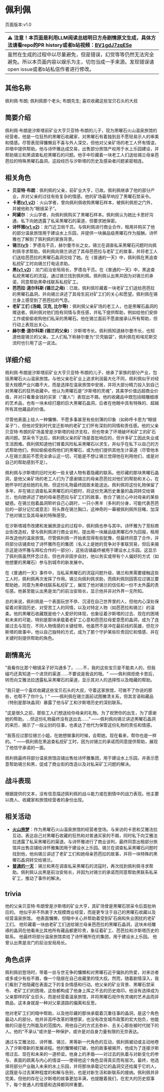 # 佩利佩
页面版本:v1.0
 

| :warning: 注意！本页面是利用LLM阅读总结明日方舟剧情原文生成，具体方法请看repo的PR history或者b站视频：[BV1gdJ7zqESe](https://www.bilibili.com/video/BV1gdJ7zqESe/)         |
|:----------------------------|
| 虽然在生成的过程中以尽量避免，但是错误，幻觉等等仍然无法完全避免。所以本页面内容以娱乐为主，切勿当成一手来源。发现错误请open issue或者b站私信作者进行修改。|



## 其他名称
佩利佩·布朗; 佩利佩那个老头; 布朗先生; 喜欢收藏这些宝贝石头的大叔
## 简要介绍
佩利佩·布朗是汐斯塔前矿业大亨贝亚特·布朗的儿子，现为黑曜石火山温泉旅馆的经营者。他是一位狂热的黑曜石收藏家，对黑曜石有着独到且不愿轻易示人的审美和情感。尽管表现得慵懒且不喜与外人深交，但他对父亲矿场的老工人怀有情谊，并暗中提供帮助。他与诗怀雅达成交易，出售部分旅馆产权用于水上乐园建设，并帮助锡兰和黑调查私挖黑曜石的问题。他手中珍藏着一块老工人们送给锡兰母亲芭芭拉的特殊黑曜石晶洞，这段经历与汐斯塔的历史及感染者问题紧密相连。
## 相关角色
-   **贝亚特·布朗**：佩利佩的父亲，前矿业大亨，已故。佩利佩继承了他的部分产业，并对父亲的过往有些复杂的情感。他的矿场最早响应了黑曜石禁采令。
-   **卡恩([v1](extended_char_ka_en.md),[v2](../char_v3/extended_char_ka_en.md))**：火山学者，曾向佩利佩收购黑曜石样本，被佩利佩拒之门外，并被他称为“眼镜呆子”。
-   **阿黛尔**：火山学者，向佩利佩购买了黑曜石样本。佩利佩认为她比卡恩好沟通，私下向她透露了私采黑曜石的渠道，但要求她保密。
-   **诗怀雅([v1](char_308_swire.md),[v2](../char_v3/char_308_swire.md))**：龙门近卫局干员。与佩利佩进行商业合作，租用并购买了他的部分温泉旅馆用于建设水上乐园，并提供一块展品级黑曜石作为报酬。诗怀雅也了解到了佩利佩的家族背景。
-   **锡兰([v1](char_348_ceylon.md))**：罗德岛干员，赫尔曼市长之女。锡兰在调查私采黑曜石问题时向佩利佩寻求帮助。佩利佩向锡兰讲述了其母芭芭拉与老矿工的故事，并将老工人们送给芭芭拉的黑曜石晶洞交给了她。在《普通的一天》中，佩利佩在黑追查私挖矿工时向锡兰打电话求助。
-   **黑([v1](char_340_shwaz.md),[v2](../char_v3/char_340_shwaz.md))**：龙门前治安局局长，罗德岛干员。在《普通的一天》中，黑追查私挖黑曜石的流寇，通过锡兰找到佩利佩。佩利佩认出黑并因为对锡兰的承诺，同意帮助黑牵线联系私挖矿工。
-   **芭芭拉·道尔科斯 (锡兰之母)**：已故。佩利佩珍藏着一块老矿工们送给芭芭拉的黑曜石晶洞，并向锡兰讲述了其母生前对矿工们的关心和愿望。佩利佩在锡兰身上感受到了芭芭拉的气息。
-   **老矿工们 (汤姆, 汉克, 比尔等)**：佩利佩父亲矿场的老工人，也是黑曜石晶洞的赠送者。佩利佩对他们抱有同情与责任感，并私下提供帮助，例如给他们安排工作或偷偷收购他们私采的黑曜石。他在锡兰面前不愿直接承认所有帮助，但行动上表现出关心。
-   **赫尔曼·道尔科斯 (锡兰的父亲)**：汐斯塔市长。佩利佩知道赫尔曼市长，也知道他是锡兰的父亲。工人们私下称赫尔曼为“贝壳脑袋”，佩利佩在和埃尼斯交流时也引用了这一说法。
## 详细介绍
佩利佩·布朗是汐斯塔前矿业大亨贝亚特·布朗的儿子，继承了家族的部分产业，包括黑曜石火山温泉旅馆。与他父亲在矿业上追求利润最大化不同，佩利佩似乎对经营大规模产业兴趣不大，而是选择在温泉旅馆中安居，并将大部分精力投入到自己对黑曜石的狂热收藏中。他认为黑曜石是“汐斯塔的灵魂”，其美学价值远超商业价值，并对只看重金钱的买家（“庸人”）表现出不屑。他的收藏品中既包括精雕细琢的艺术品，也有一块未经打磨的巨大黑曜石晶洞，后者在他眼中具有特殊的、超越所有其他藏品的价值。

尽管他表面上给人一种慵懒、不愿多事甚至有些刻薄的印象（如称呼卡恩为“眼镜呆子”），但他对受到时代变迁影响的老矿工们怀有深刻的同情和责任感。他的父亲贝亚特·布朗的矿场虽曾是汐斯塔的经济支柱，但也带来了环境破坏和矿工的矿石病问题。禁采令下达后，佩利佩父亲的矿场是首批响应的，但许多矿工因此失业或生活困难。佩利佩知道他们冒着风险私采黑曜石以求生，并似乎在私下以自己的方式帮助他们，例如偷偷收购他们的黑曜石，或为他们提供其他生计渠道（尽管他本人在锡兰面前不愿完全承认这一切，可能是不想让锡兰觉得他在利用他们，或是对自己的帮助感到不足）。

佩利佩与汐斯塔的旧时光和一些关键人物有着隐藏的联系。他珍藏的那块黑曜石晶洞，是他父亲矿场的老工人们为了感谢锡兰的母亲芭芭拉对他们的帮助和关心，在她怀孕时送给她的礼物，但这份礼物最终因故未能送达。佩利佩将这份礼物保留了多年，并在锡兰调查私采黑曜石的问题时，将这份充满历史重量的晶洞转交给锡兰，也向她讲述了她的母亲芭芭拉与矿工们的故事，弥合了锡兰心中对母亲的某些疑惑。在锡兰抱着晶洞聆听自己心跳时，一只小黑羊（多利的分身，可能代表芭芭拉的一部分记忆或意志）将头靠在锡兰胸口，这神奇的一幕被佩利佩所目睹，加深了他对锡兰及其母亲的特殊感受。

在汐斯塔城市改建和发展旅游业的过程中，佩利佩也参与其中。诗怀雅为了竞标商业街改造权，曾与佩利佩进行商业谈判，提出用一块展品级黑曜石作为回报，租用并改造他的温泉旅馆。尽管佩利佩一开始表现得有些犹豫，但最终同意了合作，并将部分店铺卖给了诗怀雅所在的集团（名义上是她的竞争对手峯联贸易，但后来揭示这是诗怀雅与拜松合作的一部分），这些店铺最终被用于建设水上乐园。这显示了佩利佩虽然怀念过去，但也并非固步自封，他以务实或带有个人偏好的方式（如他想要的黑曜石）参与到城市的新发展中。

在《普通的一天》事件中，当私采黑曜石的流寇问题升级，锡兰和黑需要接触这些工人时，佩利佩再次发挥了作用。锡兰向佩利佩求助，而佩利佩则因答应过锡兰要帮助她，同意为黑牵线联系私挖矿工，展现了他对锡兰的信任和一份不太外露的责任感。他甚至能认出黑是龙门的前治安局长，显示他并非对外界一无所知。

总的来说，佩利佩是一个表面玩世不恭、沉浸在自己世界里的人，但他内心深处保留着对家园历史、对受苦工人的同情，以及对特定人物（如芭芭拉和锡兰）的温柔。他的黑曜石收藏既是他个人爱好的体现，也象征着汐斯塔的过去、现在的困境和未来的可能，特别是那块承载着老矿工心意和芭芭拉母爱意愿的晶洞，成为了连接过去与现在、不同人物情感的关键纽带。他虽然不是冲在最前线的英雄，但在汐斯塔的故事中，他以自己独特的方式，成为了那个守护某些珍贵回忆和情感、并在关键时刻提供帮助的角色。
## 剧情高光
"我看你比那个眼镜呆子好沟通多了。......不，我的这些宝贝是不能卖人的，但我碰巧还真知道一个进货的渠道......不要说是我说的哦。"
——佩利佩拒绝卡恩后，转而向艾雅法拉透露私采黑曜石的渠道，显示其对人的选择性以及暗藏的帮助。

"我只是一个喜欢收藏这些宝贝石头的大叔，守着这家旅馆，可做不了你说的那些，也帮不了你什么！"
——佩利佩在锡兰面前试图撇清关系，但其言语和藏品（特别是那块晶洞）暴露了他与矿工和汐斯塔历史的深刻联系。

"这是很久之前，那些工人们想送给你母亲的礼物。为了祝贺你的出生，为了感谢她的帮助。...但这份礼物最终没有送出去......"
——佩利佩向锡兰讲述黑曜石晶洞的来历，揭示了一段尘封的往事，也表达了他代为保管这份礼物的责任和情感。

"我答应过那位锡兰小姐，在她想做事的时候，会帮她。现在看来，帮你也是一样的。"
——佩利佩在黑追查私挖矿工时，因为对锡兰的承诺而同意提供帮助，展现了他信守承诺的一面。

佩利佩最终将部分温泉旅馆店铺出售给诗怀雅集团，用于建设水上乐园，并表示愿意帮助锡兰和黑，促成了商业街的改造以及对私采矿工问题的解决。
## 战斗表现
根据提供的文本，没有信息描述佩利佩的战斗能力或在剧情中的战力表现。他主要以商人、收藏家和旅馆经营者的身份出现。
## 相关活动
-   **[火山旅梦](../stories/act27side.md)**：作为黑曜石火山温泉旅馆的经营者登场。与来访的卡恩和艾雅法拉互动，表达自己对黑曜石收藏的狂热和对普通买家的不屑，同时私下向艾雅法拉透露了私采黑曜石的渠道。与诗怀雅进行了商业谈判，最终同意出租部分旅馆并出售店铺给诗怀雅集团用于建设水上乐园。锡兰在调查私采黑曜石问题时找到他，他向锡兰讲述了老矿工们和她母亲芭芭拉的故事，并将一块特殊的黑曜石晶洞转交给锡兰。
-   **[普通的一天](../stories/story_shwaz_set_2.md)**：锡兰和黑在调查私采黑曜石的流寇时，再次找到佩利佩寻求帮助。佩利佩认出黑是前治安局长，并因为对锡兰的承诺而同意帮助黑联系私采矿工，推动了事件的解决。
## trivia
他的父亲贝亚特·布朗曾是汐斯塔的矿业大亨，其矿场曾是黑曜石禁采令后首批响应的。
他似乎并不热衷于大规模商业经营，而是更专注于自己的黑曜石收藏以及经营温泉旅馆。
他表面慵懒，但暗中关心并帮助着受到矿石病和失业困扰的老矿工们。
他珍藏着一块由老矿工们送给锡兰母亲芭芭拉的黑曜石晶洞，这块未经雕琢的晶洞在他看来比其他所有藏品都更珍贵，象征着矿工、芭芭拉和汐斯塔历史的联系。
他最终将部分温泉旅馆卖给了诗怀雅所在的集团，用于建设水上乐园。
他曾认出黑是龙门的前治安局局长。
## 角色点评
佩利佩初登场时，带着一丝与世无争的慵懒和对黑曜石近乎偏执的热爱，对来访者或多或少有些不屑，像一个隐居在自己收藏里的怪大叔。然而，随着剧情深入，我们看到了他隐藏在表面之下的复杂情感和行动。他父亲的矿业背景、黑曜石禁采令、老矿工们的困境，这些都构成了他身上挥之不去的历史烙印。他没有选择成为父亲那样的矿业巨头，而是经营着温泉旅馆，并将黑曜石视作有灵魂的艺术品而非商品，这本身就是一种对父辈道路的偏离和反思。

他对老矿工们的暗中帮助，以及他珍藏的那块承载着沉重往事的晶洞，是这个角色最动人的部分。他并非高呼改革的理想家，也没有改变城市政策的宏大抱负，他能做的只是在力所能及的范围内，用他自己的方式去弥补、去关心那些被时代抛下的人。他的“不承认”或许是一种保护，或许是对自身力量有限的无奈表达。

通过与艾雅法拉、诗怀雅、锡兰、黑等新一代角色的互动，佩利佩被动或主动地卷入了汐斯塔新的发展进程。他的慵懒被打破，他的故事被揭开，他成为了连接汐斯塔过去、现在和未来的一道桥梁。他身上的矛盾——对过去的执着与对新变化的参与、表面的疏离与内心的情谊——使得他这个角色显得真实而有层次。最终，他选择将部分产业融入未来的水上乐园，并将那块承载记忆的晶洞交还给属于它的人，这既是与过去某种程度的和解与告别，也是对新生活和新联系的接纳。佩利佩并非完美，但他的存在让汐斯塔的故事更加丰满，也提醒着我们，在宏大的历史叙事下，每个普通人的情感和选择都同样重要。